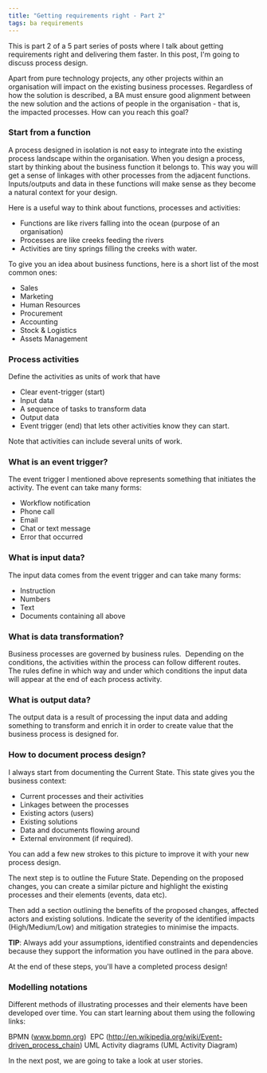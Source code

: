 ```yaml
---
title: "Getting requirements right - Part 2"
tags: ba requirements
---
```


This is part 2 of a 5 part series of posts where I talk about getting requirements right and delivering them faster. In this post, I'm going to discuss process design.

Apart from pure technology projects, any other projects within an organisation will impact on the existing business processes. Regardless of how the solution is described, a BA must ensure good alignment between the new solution and the actions of people in the organisation - that is, the impacted processes. How can you reach this goal?

### Start from a function

A process designed in isolation is not easy to integrate into the existing process landscape within the organisation. When you design a process, start by thinking about the business function it belongs to. This way you will get a sense of linkages with other processes from the adjacent functions. Inputs/outputs and data in these functions will make sense as they become a natural context for your design.

Here is a useful way to think about functions, processes and activities:

 * Functions are like rivers falling into the ocean (purpose of an organisation)
 * Processes are like creeks feeding the rivers
 * Activities are tiny springs filling the creeks with water.

To give you an idea about business functions, here is a short list of the most common ones:

 * Sales
 * Marketing
 * Human Resources
 * Procurement
 * Accounting
 * Stock & Logistics
 * Assets Management

### Process activities

Define the activities as units of work that have

 * Clear event-trigger (start)
 * Input data
 * A sequence of tasks to transform data 
 * Output data
 * Event trigger (end) that lets other activities know they can start. 

Note that activities can include several units of work.


### What is an event trigger?

The event trigger I mentioned above represents something that initiates the activity. The event can take many forms:

 * Workflow notification
 * Phone call
 * Email
 * Chat or text message 
 * Error that occurred 

### What is input data?

The input data comes from the event trigger and can take many forms:

 * Instruction
 * Numbers
 * Text
 * Documents containing all above

### What is data transformation?

Business processes are governed by business rules.  Depending on the conditions, the activities within the process can follow different routes. The rules define in which way and under which conditions the input data will appear at the end of each process activity.

### What is output data?

The output data is a result of processing the input data and adding something to transform and enrich it in order to create value that the business process is designed for.

### How to document process design?

I always start from documenting the Current State. This state gives you the business context: 

 * Current processes and their activities
 * Linkages between the processes
 * Existing actors (users)
 * Existing solutions 
 * Data and documents flowing around
 * External environment (if required).

You can add a few new strokes to this picture to improve it with your new process design.

The next step is to outline the Future State. Depending on the proposed changes, you can create a similar picture and highlight the existing processes and their elements (events, data etc).

Then add a section outlining the benefits of the proposed changes, affected actors and existing solutions. Indicate the severity of the identified impacts (High/Medium/Low) and mitigation strategies to minimise the impacts.

<b>TIP</b>: Always add your assumptions, identified constraints and dependencies because they support the information you have outlined in the para above. 

At the end of these steps, you'll have a completed process design!

### Modelling notations

Different methods of illustrating processes and their elements have been developed over time. You can start learning about them using the following links:

BPMN (www.bpmn.org) 
EPC (http://en.wikipedia.org/wiki/Event-driven_process_chain)
UML Activity diagrams (UML Activity Diagram)


In the next post, we are going to take a look at user stories. 